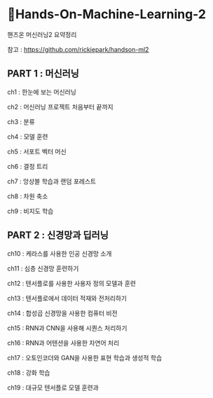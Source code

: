 # 📕Hands-On-Machine-Learning-2
핸즈온 머신러닝2 요약정리

참고 : https://github.com/rickiepark/handson-ml2

## PART 1 : 머신러닝
ch1 : 한눈에 보는 머신러닝

ch2 : 머신러닝 프로젝트 처음부터 끝까지

ch3 : 분류

ch4 : 모델 훈련

ch5 : 서포트 벡터 머신

ch6 : 결정 트리

ch7 : 앙상블 학습과 랜덤 포레스트

ch8 : 차원 축소

ch9 : 비지도 학습

## PART 2 : 신경망과 딥러닝
ch10 : 케라스를 사용한 인공 신경망 소개

ch11 : 심층 신경망 훈련하기

ch12 : 텐서플로를 사용한 사용자 정의 모델과 훈련

ch13 : 텐서플로에서 데이터 적재와 전처리하기

ch14 : 합성곱 신경망을 사용한 컴퓨터 비전

ch15 : RNN과 CNN을 사용해 시퀀스 처리하기

ch16 : RNN과 어텐션을 사용한 자연어 처리

ch17 : 오토인코더와 GAN을 사용한 표현 학습과 생성적 학습

ch18 : 강화 학습

ch19 : 대규모 텐서플로 모델 훈련과 
